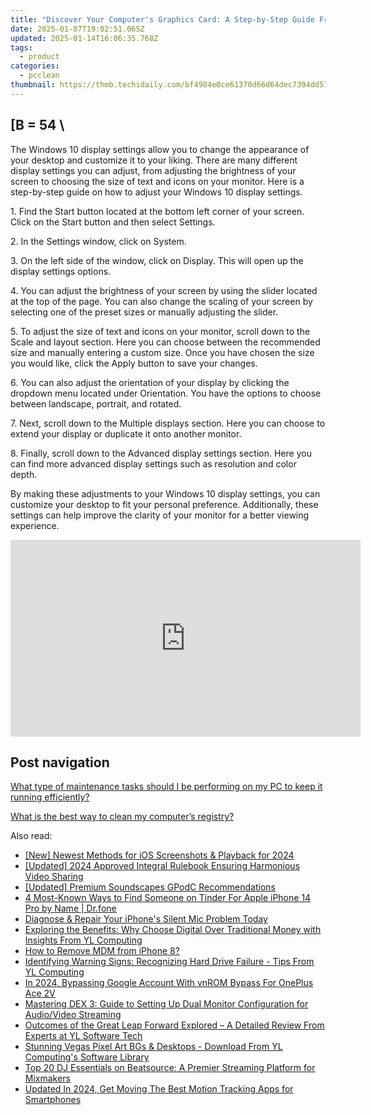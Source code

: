 ```yaml
---
title: "Discover Your Computer's Graphics Card: A Step-by-Step Guide From YL Computing"
date: 2025-01-07T19:02:51.065Z
updated: 2025-01-14T16:06:35.768Z
tags:
  - product
categories:
  - pcclean
thumbnail: https://thmb.techidaily.com/bf4984e0ce61370d66d64dec7394dd5194f1497b8dcd59101ee95e0bac57c052.jpg
---
```


## \[B = 54 \

The Windows 10 display settings allow you to change the appearance of your desktop and customize it to your liking. There are many different display settings you can adjust, from adjusting the brightness of your screen to choosing the size of text and icons on your monitor. Here is a step-by-step guide on how to adjust your Windows 10 display settings. 

1\. Find the Start button located at the bottom left corner of your screen. Click on the Start button and then select Settings.

2\. In the Settings window, click on System.

3\. On the left side of the window, click on Display. This will open up the display settings options. 

4\. You can adjust the brightness of your screen by using the slider located at the top of the page. You can also change the scaling of your screen by selecting one of the preset sizes or manually adjusting the slider.

5\. To adjust the size of text and icons on your monitor, scroll down to the Scale and layout section. Here you can choose between the recommended size and manually entering a custom size. Once you have chosen the size you would like, click the Apply button to save your changes.

6\. You can also adjust the orientation of your display by clicking the dropdown menu located under Orientation. You have the options to choose between landscape, portrait, and rotated.

7\. Next, scroll down to the Multiple displays section. Here you can choose to extend your display or duplicate it onto another monitor.

8\. Finally, scroll down to the Advanced display settings section. Here you can find more advanced display settings such as resolution and color depth. 

By making these adjustments to your Windows 10 display settings, you can customize your desktop to fit your personal preference. Additionally, these settings can help improve the clarity of your monitor for a better viewing experience.

<!-- affiliate ads begin -->
<iframe width="560" height="315" src="https://www.youtube.com/embed/umvX4ZdWbxk?si=tPXL0-Kzf9SQaY8z" title="YouTube video player" frameborder="0" allow="accelerometer; autoplay; clipboard-write; encrypted-media; gyroscope; picture-in-picture; web-share" referrerpolicy="strict-origin-when-cross-origin" allowfullscreen></iframe>
<!-- affiliate ads end -->

## Post navigation

[What type of maintenance tasks should I be performing on my PC to keep it running efficiently?](https://tools.techidaily.com/pcclean/products/)

[What is the best way to clean my computer’s registry?](https://tools.techidaily.com/pcclean/products/)

<ins class="adsbygoogle"
     style="display:block"
     data-ad-format="autorelaxed"
     data-ad-client="ca-pub-7571918770474297"
     data-ad-slot="1223367746"></ins>

<ins class="adsbygoogle"
     style="display:block"
     data-ad-client="ca-pub-7571918770474297"
     data-ad-slot="8358498916"
     data-ad-format="auto"
     data-full-width-responsive="true"></ins>

<span class="atpl-alsoreadstyle">Also read:</span>
<div><ul>
<li><a href="https://video-screen-grab.techidaily.com/new-newest-methods-for-ios-screenshots-and-playback-for-2024/"><u>[New] Newest Methods for iOS Screenshots & Playback for 2024</u></a></li>
<li><a href="https://youtube-docs.techidaily.com/ed-2024-approved-integral-rulebook-ensuring-harmonious-video-sharing/"><u>[Updated] 2024 Approved Integral Rulebook Ensuring Harmonious Video Sharing</u></a></li>
<li><a href="https://extra-support.techidaily.com/updated-premium-soundscapes-gpodc-recommendations/"><u>[Updated] Premium Soundscapes GPodC Recommendations</u></a></li>
<li><a href="https://location-social.techidaily.com/4-most-known-ways-to-find-someone-on-tinder-for-apple-iphone-14-pro-by-name-drfone-by-drfone-virtual-ios/"><u>4 Most-Known Ways to Find Someone on Tinder For Apple iPhone 14 Pro by Name | Dr.fone</u></a></li>
<li><a href="https://fox-that.techidaily.com/diagnose-and-repair-your-iphones-silent-mic-problem-today/"><u>Diagnose & Repair Your iPhone's Silent Mic Problem Today</u></a></li>
<li><a href="https://win-hot.techidaily.com/exploring-the-benefits-why-choose-digital-over-traditional-money-with-insights-from-yl-computing/"><u>Exploring the Benefits: Why Choose Digital Over Traditional Money with Insights From YL Computing</u></a></li>
<li><a href="https://blog-min.techidaily.com/how-to-remove-mdm-from-iphone-8-by-drfone-ios-unlock-ios-unlock/"><u>How to Remove MDM from iPhone 8?</u></a></li>
<li><a href="https://win-hot.techidaily.com/identifying-warning-signs-recognizing-hard-drive-failure-tips-from-yl-computing/"><u>Identifying Warning Signs: Recognizing Hard Drive Failure - Tips From YL Computing</u></a></li>
<li><a href="https://easy-unlock-android.techidaily.com/in-2024-bypassing-google-account-with-vnrom-bypass-for-oneplus-ace-2v-by-drfone-android/"><u>In 2024, Bypassing Google Account With vnROM Bypass For OnePlus Ace 2V</u></a></li>
<li><a href="https://win-hot.techidaily.com/mastering-dex-3-guide-to-setting-up-dual-monitor-configuration-for-audiovideo-streaming/"><u>Mastering DEX 3: Guide to Setting Up Dual Monitor Configuration for Audio/Video Streaming</u></a></li>
<li><a href="https://win-hot.techidaily.com/outcomes-of-the-great-leap-forward-explored-a-detailed-review-from-experts-at-yl-software-tech/"><u>Outcomes of the Great Leap Forward Explored – A Detailed Review From Experts at YL Software Tech</u></a></li>
<li><a href="https://win-hot.techidaily.com/stunning-vegas-pixel-art-bgs-and-desktops-download-from-yl-computings-software-library/"><u>Stunning Vegas Pixel Art BGs & Desktops - Download From YL Computing's Software Library</u></a></li>
<li><a href="https://win-hot.techidaily.com/top-20-dj-essentials-on-beatsource-a-premier-streaming-platform-for-mixmakers/"><u>Top 20 DJ Essentials on Beatsource: A Premier Streaming Platform for Mixmakers</u></a></li>
<li><a href="https://ai-driven-video-production.techidaily.com/updated-in-2024-get-moving-the-best-motion-tracking-apps-for-smartphones/"><u>Updated In 2024, Get Moving The Best Motion Tracking Apps for Smartphones</u></a></li>
</ul></div>

